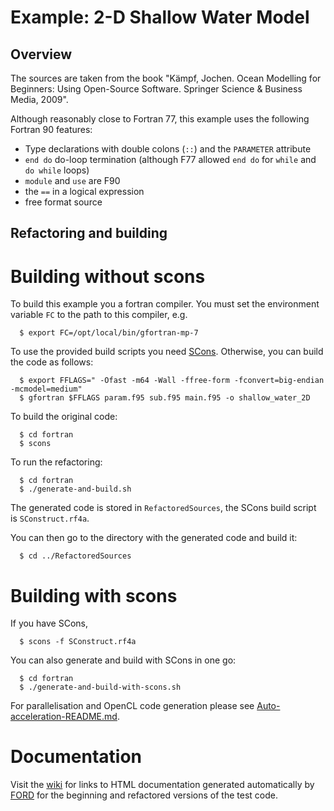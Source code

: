 # Example: 2-D Shallow Water Model

## Overview
The sources are taken from the book "Kämpf, Jochen. Ocean Modelling for Beginners: Using Open-Source Software. Springer Science & Business Media, 2009".

Although reasonably close to Fortran 77, this example uses the following Fortran 90 features:

   - Type declarations with double colons (`::`) and the `PARAMETER` attribute
   - `end do` do-loop termination (although F77 allowed `end do` for `while` and `do while` loops)
   - `module` and `use` are F90
   - the `==` in a logical expression
   - free format source

## Refactoring and building
# Building without scons
To build this example you a fortran compiler. You must set the environment variable `FC` to the path to this compiler, e.g.

      $ export FC=/opt/local/bin/gfortran-mp-7

To use the provided build scripts you need [SCons](https://scons.org/). Otherwise, you can build the code as follows:

      $ export FFLAGS=" -Ofast -m64 -Wall -ffree-form -fconvert=big-endian -mcmodel=medium"
      $ gfortran $FFLAGS param.f95 sub.f95 main.f95 -o shallow_water_2D

To build the original code:

      $ cd fortran
      $ scons

To run the refactoring:

      $ cd fortran
      $ ./generate-and-build.sh

The generated code is stored in `RefactoredSources`, the SCons build script is `SConstruct.rf4a`.
      
You can then go to the directory with the generated code and build it:

      $ cd ../RefactoredSources

# Building with scons
If you have SCons,

      $ scons -f SConstruct.rf4a

You can also generate and build with SCons in one go:

      $ cd fortran
      $ ./generate-and-build-with-scons.sh

For parallelisation and OpenCL code generation please see [Auto-acceleration-README.md].

# Documentation
Visit the [wiki] for links to HTML documentation generated automatically by [FORD] for the beginning and refactored versions of the test code.

[Auto-acceleration-README.md]: https://github.com/wimvanderbauwhede/RefactorF4Acc/blob/master/tests/ShallowWater2D/Auto-acceleration-README.md
[FORD]: https://github.com/cmacmackin/ford
[wiki]: https://github.com/wimvanderbauwhede/RefactorF4Acc/wiki
